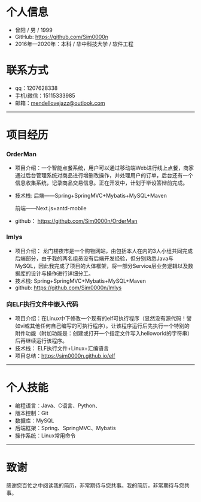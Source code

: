# 个人信息
- 曾阳 / 男 / 1999
- GitHub: https://github.com/Sim0000n
- 2016年—2020年：本科 / 华中科技大学 / 软件工程

# 联系方式
- qq：1207628338
- 手机\微信：15115333985
- 邮箱：mendellovejazz@outlook.com
---

# 项目经历
### OrderMan
- 项目介绍：一个智能点餐系统，用户可以通过移动端Web进行线上点餐，商家通过后台管理系统对商品进行增删改操作，并处理用户的订单，后台还有一个信息收集系统，记录商品交易信息。正在开发中，计划于毕设答辩前完成。
- 技术栈: 
    后端——Spring+SpringMVC+Mybatis+MySQL+Maven

    前端——Next.js+antd-mobile 
- github： https://github.com/Sim0000n/OrderMan

### lmlys
- 项目介绍： 龙门楼夜市是一个购物网站，由包括本人在内的3人小组共同完成后端部分，由于我的两名组员没有后端开发经验，但分别熟悉Java与MySQL，因此我完成了项目的大体框架，将一部分Service层业务逻辑以及数据库的设计与操作进行详细分工。
- 技术栈:
    Spring+SpringMVC+Mybatis+MySQL+Maven
- github: https://github.com/Sim0000n/lmlys

### 向ELF执行文件中嵌入代码
- 项目介绍：在Linux中下修改一个现有的elf可执行程序（显然没有源代码！譬如vi或其他任何自己编写的可执行程序）。让该程序运行后先执行一个特别的附件功能（附加功能是：创建或打开一个指定文件写入helloworld的字符串）后再继续运行该程序。
- 技术栈：
    ELF执行文件+Linux+汇编语言
- 项目总结：https://sim0000n.github.io/elf
---

# 个人技能
- 编程语言：Java、C语言、Python、
- 版本控制：Git
- 数据库：MySQL
- 后端框架：Spring、SpringMVC、Mybatis
- 操作系统：Linux常用命令
---

# 致谢
感谢您百忙之中阅读我的简历，非常期待与您共事。我的简历，非常期待与您共事。
